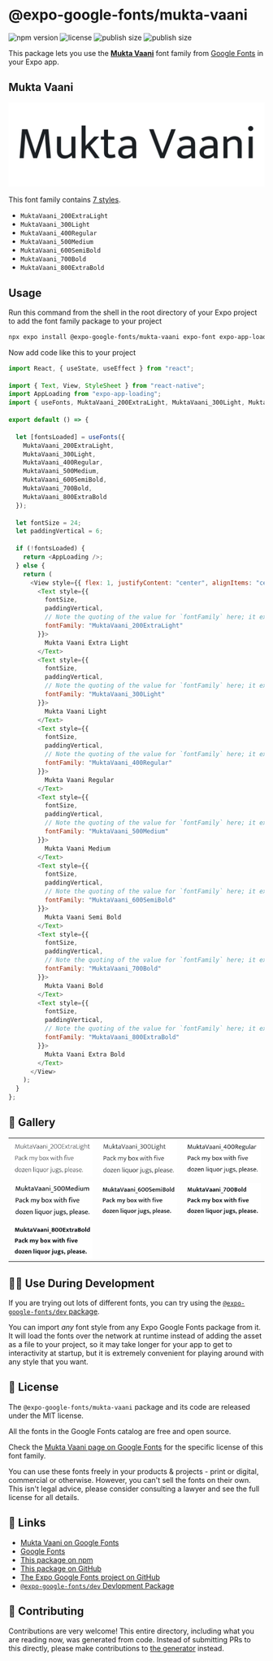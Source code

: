 # @expo-google-fonts/mukta-vaani

![npm version](https://flat.badgen.net/npm/v/@expo-google-fonts/mukta-vaani)
![license](https://flat.badgen.net/github/license/expo/google-fonts)
![publish size](https://flat.badgen.net/packagephobia/install/@expo-google-fonts/mukta-vaani)
![publish size](https://flat.badgen.net/packagephobia/publish/@expo-google-fonts/mukta-vaani)

This package lets you use the [**Mukta Vaani**](https://fonts.google.com/specimen/Mukta+Vaani) font family from [Google Fonts](https://fonts.google.com/) in your Expo app.

## Mukta Vaani

![Mukta Vaani](./font-family.png)

This font family contains [7 styles](#-gallery).

- `MuktaVaani_200ExtraLight`
- `MuktaVaani_300Light`
- `MuktaVaani_400Regular`
- `MuktaVaani_500Medium`
- `MuktaVaani_600SemiBold`
- `MuktaVaani_700Bold`
- `MuktaVaani_800ExtraBold`

## Usage

Run this command from the shell in the root directory of your Expo project to add the font family package to your project

```sh
npx expo install @expo-google-fonts/mukta-vaani expo-font expo-app-loading
```

Now add code like this to your project

```js
import React, { useState, useEffect } from "react";

import { Text, View, StyleSheet } from "react-native";
import AppLoading from "expo-app-loading";
import { useFonts, MuktaVaani_200ExtraLight, MuktaVaani_300Light, MuktaVaani_400Regular, MuktaVaani_500Medium, MuktaVaani_600SemiBold, MuktaVaani_700Bold, MuktaVaani_800ExtraBold } from '@expo-google-fonts/mukta-vaani';

export default () => {

  let [fontsLoaded] = useFonts({
    MuktaVaani_200ExtraLight, 
    MuktaVaani_300Light, 
    MuktaVaani_400Regular, 
    MuktaVaani_500Medium, 
    MuktaVaani_600SemiBold, 
    MuktaVaani_700Bold, 
    MuktaVaani_800ExtraBold
  });

  let fontSize = 24;
  let paddingVertical = 6;

  if (!fontsLoaded) {
    return <AppLoading />;
  } else {
    return (
      <View style={{ flex: 1, justifyContent: "center", alignItems: "center" }}>
        <Text style={{
          fontSize,
          paddingVertical,
          // Note the quoting of the value for `fontFamily` here; it expects a string!
          fontFamily: "MuktaVaani_200ExtraLight"
        }}>
          Mukta Vaani Extra Light
        </Text>
        <Text style={{
          fontSize,
          paddingVertical,
          // Note the quoting of the value for `fontFamily` here; it expects a string!
          fontFamily: "MuktaVaani_300Light"
        }}>
          Mukta Vaani Light
        </Text>
        <Text style={{
          fontSize,
          paddingVertical,
          // Note the quoting of the value for `fontFamily` here; it expects a string!
          fontFamily: "MuktaVaani_400Regular"
        }}>
          Mukta Vaani Regular
        </Text>
        <Text style={{
          fontSize,
          paddingVertical,
          // Note the quoting of the value for `fontFamily` here; it expects a string!
          fontFamily: "MuktaVaani_500Medium"
        }}>
          Mukta Vaani Medium
        </Text>
        <Text style={{
          fontSize,
          paddingVertical,
          // Note the quoting of the value for `fontFamily` here; it expects a string!
          fontFamily: "MuktaVaani_600SemiBold"
        }}>
          Mukta Vaani Semi Bold
        </Text>
        <Text style={{
          fontSize,
          paddingVertical,
          // Note the quoting of the value for `fontFamily` here; it expects a string!
          fontFamily: "MuktaVaani_700Bold"
        }}>
          Mukta Vaani Bold
        </Text>
        <Text style={{
          fontSize,
          paddingVertical,
          // Note the quoting of the value for `fontFamily` here; it expects a string!
          fontFamily: "MuktaVaani_800ExtraBold"
        }}>
          Mukta Vaani Extra Bold
        </Text>
      </View>
    );
  }
};
```

## 🔡 Gallery


||||
|-|-|-|
|![MuktaVaani_200ExtraLight](./MuktaVaani_200ExtraLight.ttf.png)|![MuktaVaani_300Light](./MuktaVaani_300Light.ttf.png)|![MuktaVaani_400Regular](./MuktaVaani_400Regular.ttf.png)||
|![MuktaVaani_500Medium](./MuktaVaani_500Medium.ttf.png)|![MuktaVaani_600SemiBold](./MuktaVaani_600SemiBold.ttf.png)|![MuktaVaani_700Bold](./MuktaVaani_700Bold.ttf.png)||
|![MuktaVaani_800ExtraBold](./MuktaVaani_800ExtraBold.ttf.png)||||


## 👩‍💻 Use During Development

If you are trying out lots of different fonts, you can try using the [`@expo-google-fonts/dev` package](https://github.com/expo/google-fonts/tree/master/font-packages/dev#readme).

You can import _any_ font style from any Expo Google Fonts package from it. It will load the fonts over the network at runtime instead of adding the asset as a file to your project, so it may take longer for your app to get to interactivity at startup, but it is extremely convenient for playing around with any style that you want.


## 📖 License

The `@expo-google-fonts/mukta-vaani` package and its code are released under the MIT license.

All the fonts in the Google Fonts catalog are free and open source.

Check the [Mukta Vaani page on Google Fonts](https://fonts.google.com/specimen/Mukta+Vaani) for the specific license of this font family.

You can use these fonts freely in your products & projects - print or digital, commercial or otherwise. However, you can't sell the fonts on their own. This isn't legal advice, please consider consulting a lawyer and see the full license for all details.

## 🔗 Links

- [Mukta Vaani on Google Fonts](https://fonts.google.com/specimen/Mukta+Vaani)
- [Google Fonts](https://fonts.google.com/)
- [This package on npm](https://www.npmjs.com/package/@expo-google-fonts/mukta-vaani)
- [This package on GitHub](https://github.com/expo/google-fonts/tree/master/font-packages/mukta-vaani)
- [The Expo Google Fonts project on GitHub](https://github.com/expo/google-fonts)
- [`@expo-google-fonts/dev` Devlopment Package](https://github.com/expo/google-fonts/tree/master/font-packages/dev)

## 🤝 Contributing

Contributions are very welcome! This entire directory, including what you are reading now, was generated from code. Instead of submitting PRs to this directly, please make contributions to [the generator](https://github.com/expo/google-fonts/tree/master/packages/generator) instead.
